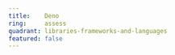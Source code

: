 ```yaml
---
title:    Deno  
ring:     assess  
quadrant: libraries-frameworks-and-languages
featured: false
---
```

